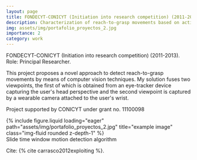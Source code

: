 ```yaml
---
layout: page
title: FONDECYT-CONICYT (Initiation into research competition) (2011-2013)
description: Characterization of reach-to-grasp movements based on active perception systems
img: assets/img/portafolio_proyectos_2.jpg
importance: 2
category: work
---
```


FONDECYT-CONICYT (Initiation into research competition) (2011-2013).
Role: Principal Researcher. 

This project proposes a novel approach to detect reach-to-grasp movements by means of computer vision techniques. My solution fuses two viewpoints, the first of which is obtained from an eye-tracker device capturing the user's head perspective and the second viewpoint is captured by a wearable camera attached to the user's wrist. 

Project supported by CONICYT under grant no. 11100098

<div class="row">
    <div class="col-sm mt-3 mt-md-0">
        {% include figure.liquid loading="eager" path="assets/img/portafolio_proyectos_2.jpg" title="example image" class="img-fluid rounded z-depth-1" %}
    </div>
</div>
<div class="caption">
   Slide time window motion detection algorithm
</div>

Cite: {% cite carrasco2012exploiting %}.